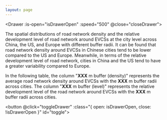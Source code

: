 ```yaml
---
layout: page
---
```

<!-- # Spatial Distributions of Access to EV charging stations (EVCSs) through Road Network at the City Level in 2022 -->
<!-- # Access to EV Charging Stations (EVCSs) through Road Network in 2022 -->
<DropDown :options="menu" defaultKey="F"/>

<Drawer :is-open="isDrawerOpen" :speed="500" @close="closeDrawer">
    <cityDetails>
        <div class="note custom-block github-alert">
            <p>The spatial distributions of road network density and the relative development level of road network around EVCSs at the city level across China, the US, and Europe with different buffer radii. It can be found that road network density around EVCSs in Chinese cities tend to be lower compared to the US and Europe. Meanwhile, in terms of the relative development level of road network, cities in China and the US tend to have a greater variability compared to Europe.</p>
            <p>In the following table, the column "<b>XXX</b> m buffer (density)" represents the average road network density around EVCSs with the <b>XXX</b> m buffer radii across cities. The column "<b>XXX</b> m buffer (level)" represents the relative development level of the road network around EVCSs with the <b>XXX</b> m buffer radii across cities.</p>
        </div>
    </cityDetails>
</Drawer>

<LeafletMap :mainScript :center="mapCenter" :zoom="mapZoom" ref="map" />

<button @click="toggleDrawer" :class="{ open: isDrawerOpen, close: !isDrawerOpen }" id="toggle">
</button>

<script setup>
    import LeafletMap from '@/components/LeafletMap.vue';
    import { ref, watch } from 'vue';
    import { initGeoJsonLayer } from "@/layers/geojsonlayer.js";
    import { data } from '@/loader/F.data.js';
    import { initSelectAndButtonControl } from '@/layers/controls/selectAndButton.js'; // 引入自定义控件

    import Drawer from "@/components/Drawer.vue";
    import cityDetails from "@/layouts/cityDetails.vue";

    import { useCityStore } from '@/stores/cityStore';
    import { computed } from 'vue';

    const cityStore = useCityStore();

    const selectedCity = computed(() => cityStore.selectedCity);

    const colorsets = [
        ['#f7fbff','#deebf7','#c6dbef','#9ecae1','#6baed6','#4292c6','#2171b5','#08519c','#08306b'], // blue
        // ['#ffffd9','#edf8b1','#c7e9b4','#7fcdbb','#41b6c4','#1d91c0','#225ea8','#253494','#081d58'], // blue-green
        // ['#ffffe5','#f7fcb9','#d9f0a3','#addd8e','#78c679','#41ab5d','#238443','#006837','#004529'], // green
        // ['#f7f4f9','#e7e1ef','#d4b9da','#c994c7','#df65b0','#e7298a','#ce1256','#980043','#67001f'], // red
        // ['#fcfbfd','#efedf5','#dadaeb','#bcbddc','#9e9ac8','#807dba','#6a51a3','#54278f','#3f007d'], // purple
        // ['#fff5eb','#fee6ce','#fdd0a2','#fdae6b','#fd8d3c','#f16913','#d94801','#a63603','#7f2704'], // orange
        // ['#fff7f3','#fde0dd','#fcc5c0','#fa9fb5','#f768a1','#dd3497','#ae017e','#7a0177','#49006a'], // pink
    ];

    let isDrawerOpen = ref(false);

    const toggleDrawer = () => {
        isDrawerOpen.value = !isDrawerOpen.value;
    };

    const closeDrawer = () => {
        isDrawerOpen.value = false;
    };

    // 只要 selectedRegion 不为空就打开抽屉
    watch(selectedCity, (newVal) => {
        if (newVal) {
            isDrawerOpen.value = true;
        }
    });

    const clickCallback = function (properties) {
        if (properties){
            cityStore.updateSelectedCity(properties);
            cityStore.updateSelectedColumn(this._legendName);
        } else {
            cityStore.updateSelectedCity(null);
            cityStore.updateSelectedColumn(null);
        }
    };

    const mapCenter = ref([50, 10]);
    const mapZoom = ref(4);

    function mainScript(L, mapInstance, layerControl) {

        initGeoJsonLayer();
        initSelectAndButtonControl();

        const F_geoJsonLayer = L.geoJsonLayer('300m buffer (density)', clickCallback);

        const colors = colorsets[0];
        F_geoJsonLayer.setColors(colors);

        // layerControl.addOverlay(F_geoJsonLayer, 'Appendix F');
        F_geoJsonLayer.clear();

        F_geoJsonLayer.addTo(mapInstance);


        const {cn, us, eu} = data;
        F_geoJsonLayer.appendData(us,(d) => parseFloat(d.properties["300m buffer (density)"]));
        F_geoJsonLayer.appendData(eu,(d) => parseFloat(d.properties["300m buffer (density)"]));
        F_geoJsonLayer.appendData(cn,(d) => parseFloat(d.properties["300m buffer (density)"]));

        F_geoJsonLayer.setColumn('300m buffer (density)', colors);

        F_geoJsonLayer.update();

        const columns = F_geoJsonLayer.getColumns();

        const selectAndButtonControl = L.control.selectAndButton({
            columns: columns,
            buttonName: 'Show',
            info: 'Select a column to show',
            onButtonClick: function (selectedColumn) {
                const index = columns.indexOf(selectedColumn);
                F_geoJsonLayer.setColumn(selectedColumn, colors);
            }
        });

        selectAndButtonControl.addTo(mapInstance);

        return F_geoJsonLayer;
    }


import { menu } from './menu.js';
import DropDown from '@/components/Dropdown.vue';
</script>

<style scoped>
    h1 {
        font-size: 1.5em;
        color: var(--vp-c-brand-1);
        text-align: center;
    }


    #toggle.open {
    background-color: #ff1100b0;
    border-radius: 50%;
    width: 5px;
    height: 5px;
    }

    #toggle.close {
        background-color: #00ff08b0;
        border-radius: 50%;
        width: 5px;
        height: 5px;
    }
</style>